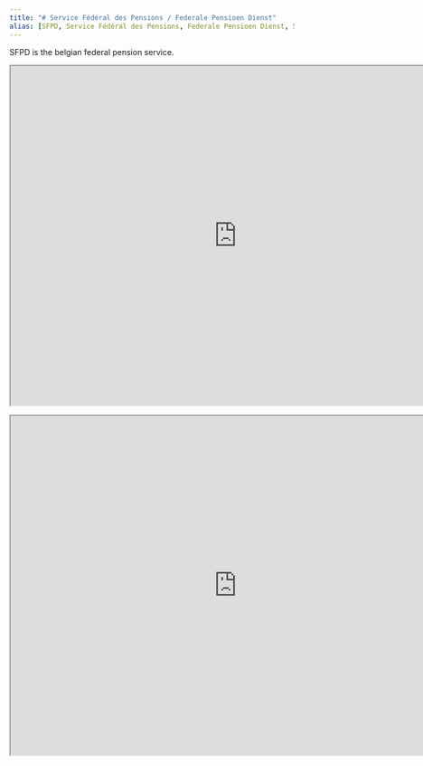 ```yaml
---
title: "# Service Fédéral des Pensions / Federale Pensioen Dienst"
alias: [SFPD, Service Fédéral des Pensions, Federale Pensioen Dienst, SFP, FPD]
---
```


SFPD is the belgian federal pension service.

<p align="center">

<iframe src="https://openprocessing.org/sketch/1592113/embed/?plusEmbedHash=YTY1OGM4YjZjYTdkMTg3MjJkYTQ3YzFjZjdkZjZhNzRlMGVmNjI3YzllZmQwZjQxOWIxNDMwNWU2MmM2OWUxZjQ0ZTkyYmY4ZTBmMDVkY2FiNGJjYTU0NWE5ODc5N2VkZDcxNDY1N2JmMjNmNDg4NWFlNmU3ZDFhNTIzYjgwN2JIeitvMU00NDV4aWF3YzVIbVBOR1hsSDJjZTJkV0tIQTVNdGU0MXBxNURNa2xFV3BKNGRtZlJBRE43UVpNRmEyMmErTXZ2ZE55UjVZcWNvaHYyMjd1QT09&plusEmbedTitle=true" width="800" height="600"></iframe>

</p>

<p>
<iframe border=2 frameborder=2 height=600 width=800 src="https://www.sfpd.fgov.be/fr"></iframe>
</p>
